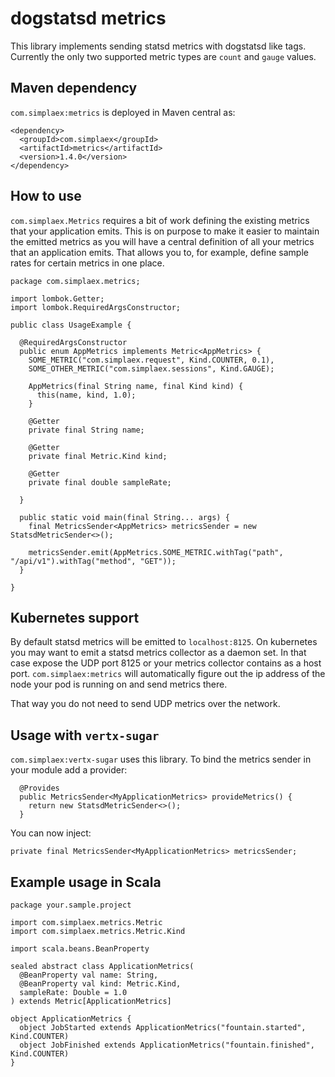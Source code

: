 # dogstatsd metrics

This library implements sending statsd metrics with
dogstatsd like tags. Currently the only two supported
metric types are `count` and `gauge` values.

## Maven dependency

`com.simplaex:metrics` is deployed in Maven central as:

```
<dependency>
  <groupId>com.simplaex</groupId>
  <artifactId>metrics</artifactId>
  <version>1.4.0</version>
</dependency>
```

## How to use

`com.simplaex.Metrics` requires a bit of work defining
the existing metrics that your application emits. This
is on purpose to make it easier to maintain the emitted
metrics as you will have a central definition of all
your metrics that an application emits. That allows you
to, for example, define sample rates for certain metrics
in one place.

```
package com.simplaex.metrics;

import lombok.Getter;
import lombok.RequiredArgsConstructor;

public class UsageExample {

  @RequiredArgsConstructor
  public enum AppMetrics implements Metric<AppMetrics> {
    SOME_METRIC("com.simplaex.request", Kind.COUNTER, 0.1),
    SOME_OTHER_METRIC("com.simplaex.sessions", Kind.GAUGE);

    AppMetrics(final String name, final Kind kind) {
      this(name, kind, 1.0);
    }

    @Getter
    private final String name;

    @Getter
    private final Metric.Kind kind;

    @Getter
    private final double sampleRate;

  }

  public static void main(final String... args) {
    final MetricsSender<AppMetrics> metricsSender = new StatsdMetricSender<>();

    metricsSender.emit(AppMetrics.SOME_METRIC.withTag("path", "/api/v1").withTag("method", "GET"));
  }

}
```

## Kubernetes support

By default statsd metrics will be emitted to `localhost:8125`.
On kubernetes you may want to emit a statsd metrics collector
as a daemon set. In that case expose the UDP port 8125 or your
metrics collector contains as a host port. `com.simplaex:metrics`
will automatically figure out the ip address of the node your
pod is running on and send metrics there.

That way you do not need to send UDP metrics over the network.

## Usage with `vertx-sugar`

`com.simplaex:vertx-sugar` uses this library. To bind the metrics
sender in your module add a provider:

```
  @Provides
  public MetricsSender<MyApplicationMetrics> provideMetrics() {
    return new StatsdMetricSender<>();
  }
```

You can now inject:

```
private final MetricsSender<MyApplicationMetrics> metricsSender;
```

## Example usage in Scala

```
package your.sample.project

import com.simplaex.metrics.Metric
import com.simplaex.metrics.Metric.Kind

import scala.beans.BeanProperty

sealed abstract class ApplicationMetrics(
  @BeanProperty val name: String,
  @BeanProperty val kind: Metric.Kind,
  sampleRate: Double = 1.0
) extends Metric[ApplicationMetrics]

object ApplicationMetrics {
  object JobStarted extends ApplicationMetrics("fountain.started", Kind.COUNTER)
  object JobFinished extends ApplicationMetrics("fountain.finished", Kind.COUNTER)
}
```
